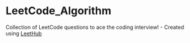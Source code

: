 # LeetCode_Algorithm
Collection of LeetCode questions to ace the coding interview! - Created using [LeetHub](https://github.com/QasimWani/LeetHub)
